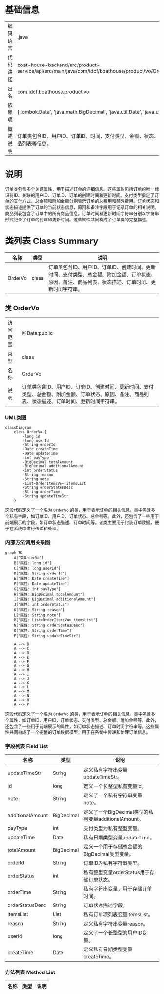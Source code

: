 # 基础信息

|      |      |
|------|------|
| 编码语言 | .java |
| 代码路径 | boat-house-backend/src/product-service/api/src/main/java/com/idcf/boathouse/product/vo/OrderVo.java |
| 包名 | com.idcf.boathouse.product.vo |
| 依赖项 | ['lombok.Data', 'java.math.BigDecimal', 'java.util.Date', 'java.util.List'] |
| 概述说明 | 订单类包含ID、用户ID、订单ID、时间、支付类型、金额、状态、备注、商品列表等信息。 |

# 说明

订单类包含多个关键属性，用于描述订单的详细信息。这些属性包括订单的唯一标识符ID、关联的用户ID、订单ID、订单的创建时间和更新时间。支付类型指定了订单的支付方式，总金额和附加金额分别表示订单的总费用和额外费用。订单状态和状态描述提供了订单的当前状态信息，原因和备注字段用于记录订单的相关说明。商品列表包含了订单中的所有商品信息。订单时间和更新时间字符串分别以字符串形式记录了订单的创建和更新时间。这些属性共同构成了订单类的完整描述。

# 类列表 Class Summary

| 名称   | 类型  | 说明 |
|-------|------|-------------|
| OrderVo | class | 订单类包含ID、用户ID、订单ID、创建时间、更新时间、支付类型、总金额、附加金额、订单状态、原因、备注、商品列表、状态描述、订单时间、更新时间字符串。 |



## 类 OrderVo

|      |      |
|------|------|
| 访问范围 | @Data;public |
| 类型 | class |
| 名称 | OrderVo |
| 说明 | 订单类包含ID、用户ID、订单ID、创建时间、更新时间、支付类型、总金额、附加金额、订单状态、原因、备注、商品列表、状态描述、订单时间、更新时间字符串。 |


### UML类图

```mermaid
classDiagram
    class OrderVo {
        -long id
        -long userId
        -String orderId
        -Date createTime
        -Date updateTime
        -int payType
        -BigDecimal totalAmount
        -BigDecimal additionalAmount
        -int orderStatus
        -String reason
        -String note
        -List~OrderItemsVo~ itemsList
        -String orderStatusDesc
        -String orderTime
        -String updateTimeStr
    }
```

这段代码定义了一个名为 `OrderVo` 的类，用于表示订单的相关信息。类中包含多个私有字段，如订单ID、用户ID、订单状态、总金额等。此外，还包含了一些用于前端展示的字段，如订单状态描述、订单时间等。该类主要用于封装订单数据，便于在系统中进行传递和处理。


### 内部方法调用关系图

```mermaid
graph TD
    A["类OrderVo"]
    B["属性: long id"]
    C["属性: long userId"]
    D["属性: String orderId"]
    E["属性: Date createTime"]
    F["属性: Date updateTime"]
    G["属性: int payType"]
    H["属性: BigDecimal totalAmount"]
    I["属性: BigDecimal additionalAmount"]
    J["属性: int orderStatus"]
    K["属性: String reason"]
    L["属性: String note"]
    M["属性: List<OrderItemsVo> itemsList"]
    N["属性: String orderStatusDesc"]
    O["属性: String orderTime"]
    P["属性: String updateTimeStr"]

    A --> B
    A --> C
    A --> D
    A --> E
    A --> F
    A --> G
    A --> H
    A --> I
    A --> J
    A --> K
    A --> L
    A --> M
    A --> N
    A --> O
    A --> P
```

这段代码定义了一个名为 `OrderVo` 的类，用于表示订单的相关信息。类中包含多个属性，如订单ID、用户ID、订单状态、支付类型、总金额、附加金额等。此外，还包含了一些用于前端展示的属性，如订单状态描述、订单时间字符串等。这些属性共同构成了一个完整的订单数据模型，用于在系统中传递和处理订单信息。

### 字段列表 Field List

| 名称  | 类型  | 说明 |
|-------|-------|------|
| updateTimeStr | String | 定义私有字符串变量updateTimeStr。 |
| id | long | 定义一个长整型私有变量id。 |
| note | String | 定义了一个私有字符串变量note。 |
| additionalAmount | BigDecimal | 定义了一个BigDecimal类型的私有变量additionalAmount。 |
| payType | int | 支付类型为私有整型变量。 |
| updateTime | Date | 私有日期类型变量updateTime。 |
| totalAmount | BigDecimal | 定义一个用于存储总金额的BigDecimal类型变量。 |
| orderId | String | 订单ID为私有字符串类型。 |
| orderStatus | int | 私有整型变量orderStatus用于存储订单状态。 |
| orderTime | String | 私有字符串变量，用于存储订单时间。 |
| orderStatusDesc | String | 订单状态描述字段。 |
| itemsList | List<OrderItemsVo> | 私有订单项列表变量itemsList。 |
| reason | String | 定义私有字符串变量reason。 |
| userId | long | 定义了一个长整型的用户ID变量。 |
| createTime | Date | 定义私有日期类型变量createTime。 |

### 方法列表 Method List

| 名称  | 类型  | 说明 |
|-------|-------|------|




